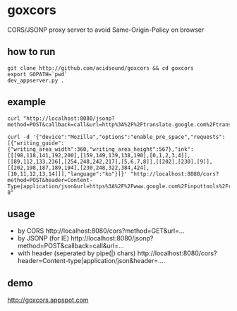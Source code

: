 # goxcors
CORS/JSONP proxy server to avoid Same-Origin-Policy on browser

## how to run
	git clone http://github.com/acidsound/goxcors && cd goxcors
	export GOPATH=`pwd`
	dev_appserver.py .

## example
	curl "http://localhost:8080/jsonp?method=POST&callback=call&url=http%3A%2F%2Ftranslate.google.com%2Ftranslate_a%2Ft%3Fclient%3Dx%26sl%3D%26tl%3Den%26text%3D%25EC%2597%25AC%25EB%259F%25AC%25EB%25B6%2584%25EC%259D%25B4%2520%25EB%25AA%25B0%25EB%259E%2590%25EB%258D%2598%2520%25EA%25B5%25AC%25EA%25B8%2580%2520%25EB%25B2%2588%25EC%2597%25AD%25EA%25B8%25B0"

	curl -d '{"device":"Mozilla","options":"enable_pre_space","requests":[{"writing_guide":{"writing_area_width":360,"writing_area_height":567},"ink":[[[98,118,141,192,200],[159,149,139,138,190],[0,1,2,3,4]],[[89,112,133,236],[254,248,242,217],[5,6,7,8]],[[202],[230],[9]],[[202,198,187,189,194],[230,248,322,384,424],[10,11,12,13,14]]],"language":"ko"}]}' "http://localhost:8080/cors?method=POST&header=Content-Type|application/json&url=https%3A%2F%2Fwww.google.com%2Finputtools%2Frequest%3Fime%3Dhandwriting%26app%3Dmobilesearch%26cs%3D1%26oe%3DUTF-8"

## usage
* by CORS
	http://localhost:8080/cors?method=GET&url=...
* by JSONP (for IE)
	http://localhost:8080/jsonp?method=POST&callback=call&url=...
* with header (seperated by pipe(|) chars)
	http://localhost:8080/cors?header=Content-type|application/json&header=....

## demo
http://goxcors.appspot.com
